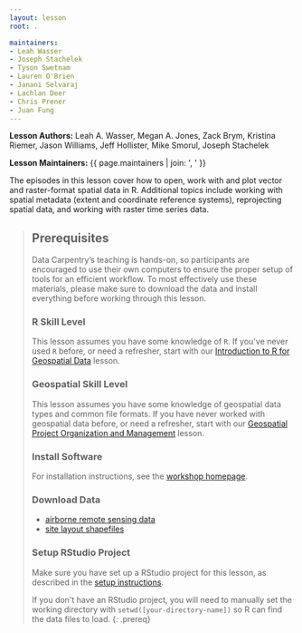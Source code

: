 ```yaml
---
layout: lesson
root: .

maintainers:
- Leah Wasser
- Joseph Stachelek
- Tyson Swetnam
- Lauren O'Brien
- Janani Selvaraj
- Lachlan Deer
- Chris Prener
- Juan Fung
---
```


**Lesson Authors:** Leah A. Wasser, Megan A. Jones, Zack Brym, Kristina Riemer, Jason Williams, Jeff Hollister,  Mike Smorul, Joseph Stachelek

**Lesson Maintainers:** {{ page.maintainers | join: ', ' }}

The episodes in this lesson cover how to open, work with and plot vector and raster-format spatial data in R. Additional topics include working with spatial metadata (extent and coordinate reference systems), reprojecting spatial data, and working with raster time series data.

> ## Prerequisites
> Data Carpentry’s teaching is hands-on, so participants are encouraged to use 
> their own computers to ensure the proper setup of tools for an efficient 
> workflow. To most effectively use these materials, please make sure to download 
> the data and install everything before working through this lesson. 
> 
> ### R Skill Level
> This lesson assumes you have some knowledge of `R`. If you've never used `R` before, or need
> a refresher, start with our [Introduction to R for Geospatial Data](http://www.datacarpentry.org/r-intro-geospatial/) lesson.
>
> ### Geospatial Skill Level
> This lesson assumes you have some knowledge of geospatial data types and common file formats. If you
> have never worked with geospatial data before, or need a refresher, start with our [Geospatial Project Organization and Management](http://www.datacarpentry.org/organization-geospatial/) lesson.
>
> ### Install Software
> For installation instructions, see the [workshop homepage](http://www.datacarpentry.org/geospatial-workshop/setup/).
>
> ### Download Data
>
> * [airborne remote sensing data](https://ndownloader.figshare.com/files/3701578)
> * [site layout shapefiles](https://ndownloader.figshare.com/files/3708751)
>
> ### Setup RStudio Project
>
> Make sure you have set up a RStudio project for this lesson, as described in the <a href="{{ site.baseurl }}/setup/" target="_blank">setup instructions</a>.
>
> If you don't have an RStudio project, you will need to manually set the working directory with `setwd([your-directory-name])` so R can find the data files to load.
{: .prereq}
